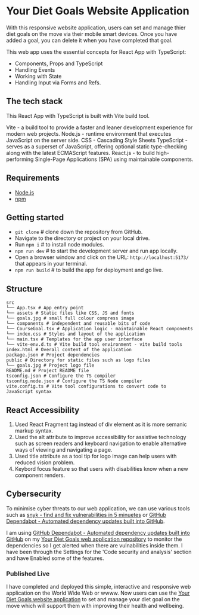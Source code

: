 # Your Diet Goals Website Application

With this responsive website application, users can set and manage thier diet goals on the move via their mobile smart devices. Once you have added a goal, you can delete it when you have completed that goal.

This web app uses the essential concepts for React App with TypeScript:

- Components, Props and TypeScript
- Handling Events
- Working with State
- Handling Input via Forms and Refs.

## The tech stack

This React App with TypeScript is built with Vite build tool.

Vite - a build tool to provide a faster and leaner development experience for modern web projects.
Node.js - runtime environment that executes JavaScript on the server side.
CSS - Cascading Style Sheets
TypeScript - serves as a superset of JavaScript, offering optional static type-checking along with the latest ECMAScript features.
React.js - to build high-performing Single-Page Applications (SPA) using maintainable components.

## Requirements

- [Node.js](https://nodejs.org/)
- [npm](https://docs.npmjs.com/downloading-and-installing-node-js-and-npm)

## Getting started

- `git clone` # clone down the repository from GitHub.
- Navigate to the directory or project on your local drive.
- Run `npm i` # to install node modules.
- `npm run dev` # to start the development server and run app locally.
- Open a browser window and click on the URL: `http://localhost:5173/` that appears in your terminal.
- `npm run build` # to build the app for deployment and go live.

## Structure

```mdx
src
└── App.tsx # App entry point
└── assets # Static files like CSS, JS and fonts
└── goals.jpg # small full colour compress image
└── components # independent and reusable bits of code
└── CourseGoal.tsx # Application logic - maintainable React components
└── index.css # Styles and layout of the application
└── main.tsx # Templates for the app user interface
└── vite-env.d.ts # Vite build tool environment - vite build tools
index.html # Overall content of the application
package.json # Project dependencies
public # Directory for static files such as logo files
└── goals.jpg # Project logo file
README.md # Project README file
tsconfig.json # Configure the TS compiler
tsconfig.node.json # Configure the TS Node compiler
vite.config.ts # Vite tool configurations to convert code to JavaScript syntax
```

## React Accessibility

1. Used React Fragment tag instead of div element as it is more semanic markup syntax.
2. Used the alt attribute to improve accessibility for assistive technology such as screen readers and keyboard navigation to enable alternative ways of viewing and navigating a page.
3. Used title attribute as a tool tip for logo image can help users with reduced vision problem.
4. Keybord focus feature so that users with disabilities know when a new component renders.

## Cybersecurity

To minimise cyber threats to our web application, we can use various tools such as [snyk - find and fix vulnerabilities in 5 minuetes](https://snyk.io/) or [GitHub Dependabot - Automated dependency updates built into GitHub](https://github.com/dependabot).

I am using [GitHub Dependabot - Automated dependency updates built into GitHub](https://github.com/dependabot) on my [Your Diet Goals web application repository](https://github.com/VanessaTsang888/your-diet-goals-web-app) to monitor the dependencies so I get alerted when there are vulnabilities inside them. I have been through the Settings for the 'Code security and analysis' section and have Enabled some of the features.

### Published Live

I have completed and deployed this simple, interactive and responsive web application on the World Wide Web or wwww.
Now users can use the [Your Diet Goals website application](https://leafy-frangipane-852a66.netlify.app/) to set and manage your diet goal on the move which will support them with improving their health and wellbeing.
